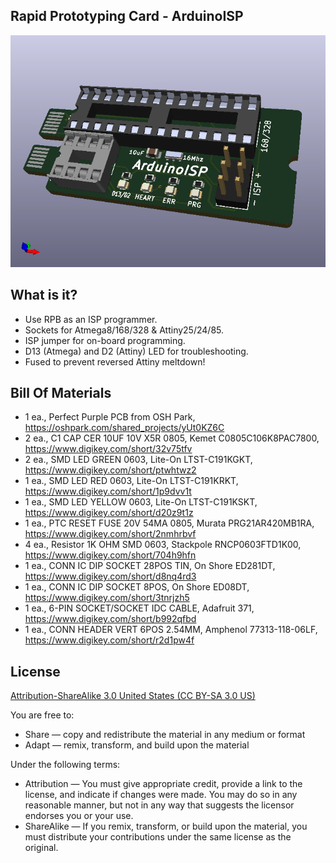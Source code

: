 Rapid Prototyping Card - ArduinoISP
---------------------------------------
![Picture](project.png) 

What is it?
-----------

- Use RPB as an ISP programmer. 
- Sockets for Atmega8/168/328 & Attiny25/24/85.
- ISP jumper for on-board programming.
- D13 (Atmega) and D2 (Attiny) LED for troubleshooting.
- Fused to prevent reversed Attiny meltdown!


Bill Of Materials
----------------
  
- 1 ea., Perfect Purple PCB from OSH Park, https://oshpark.com/shared_projects/yUt0KZ6C
- 2 ea., C1 CAP CER 10UF 10V X5R 0805, Kemet C0805C106K8PAC7800, https://www.digikey.com/short/32v75tfv
- 2 ea., SMD LED GREEN 0603, Lite-On LTST-C191KGKT, https://www.digikey.com/short/ptwhtwz2
- 1 ea., SMD LED RED 0603, Lite-On LTST-C191KRKT, https://www.digikey.com/short/1p9dvv1t
- 1 ea., SMD LED YELLOW 0603, Lite-On LTST-C191KSKT, https://www.digikey.com/short/d20z9t1z
- 1 ea., PTC RESET FUSE 20V 54MA 0805, Murata PRG21AR420MB1RA, https://www.digikey.com/short/2nmhrbvf
- 4 ea., Resistor 1K OHM SMD 0603, Stackpole RNCP0603FTD1K00, https://www.digikey.com/short/704h9hfn
- 1 ea., CONN IC DIP SOCKET 28POS TIN, On Shore ED281DT, https://www.digikey.com/short/d8nq4rd3
- 1 ea., CONN IC DIP SOCKET 8POS, On Shore ED08DT, https://www.digikey.com/short/3tnrjzh5
- 1 ea., 6-PIN SOCKET/SOCKET IDC CABLE, Adafruit 371, https://www.digikey.com/short/b992qfbd
- 1 ea., CONN HEADER VERT 6POS 2.54MM, Amphenol 77313-118-06LF, https://www.digikey.com/short/r2d1pw4f

License
----------------
[Attribution-ShareAlike 3.0 United States (CC BY-SA 3.0 US)](https://creativecommons.org/licenses/by-sa/3.0/us/)

You are free to:

- Share — copy and redistribute the material in any medium or format
- Adapt — remix, transform, and build upon the material

Under the following terms:

- Attribution — You must give appropriate credit, provide a link to the license, and indicate if changes were made. You may do so in any reasonable manner, but not in any way that suggests the licensor endorses you or your use.
- ShareAlike — If you remix, transform, or build upon the material, you must distribute your contributions under the same license as the original.